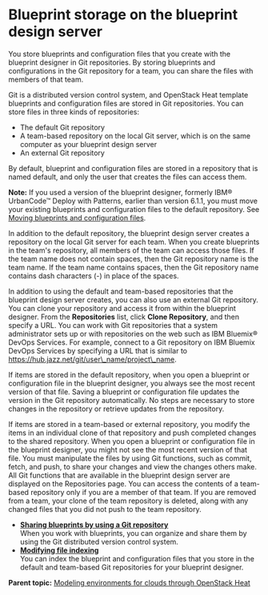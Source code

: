 # Blueprint storage on the blueprint design server

You store blueprints and configuration files that you create with the blueprint designer in Git repositories. By storing blueprints and configurations in the Git repository for a team, you can share the files with members of that team.

Git is a distributed version control system, and OpenStack Heat template blueprints and configuration files are stored in Git repositories. You can store files in three kinds of repositories:

-   The default Git repository
-   A team-based repository on the local Git server, which is on the same computer as your blueprint design server
-   An external Git repository

By default, blueprint and configuration files are stored in a repository that is named default, and only the user that creates the files can access them.

**Note:** If you used a version of the blueprint designer, formerly IBM® UrbanCode™ Deploy with Patterns, earlier than version 6.1.1, you must move your existing blueprints and configuration files to the default repository. See [Moving blueprints and configuration files](../../com.udeploy.install.doc/topics/migrate_ov.md).

In addition to the default repository, the blueprint design server creates a repository on the local Git server for each team. When you create blueprints in the team's repository, all members of the team can access those files. If the team name does not contain spaces, then the Git repository name is the team name. If the team name contains spaces, then the Git repository name contains dash characters \(-\) in place of the spaces.

In addition to using the default and team-based repositories that the blueprint design server creates, you can also use an external Git repository. You can clone your repository and access it from within the blueprint designer. From the **Repositories** list, click **Clone Repository**, and then specify a URL. You can work with Git repositories that a system administrator sets up or with repositories on the web such as IBM Bluemix® DevOps Services. For example, connect to a Git repository on IBM Bluemix DevOps Services by specifying a URL that is similar to https://hub.jazz.net/git/user\_name/project\_name.

If items are stored in the default repository, when you open a blueprint or configuration file in the blueprint designer, you always see the most recent version of that file. Saving a blueprint or configuration file updates the version in the Git repository automatically. No steps are necessary to store changes in the repository or retrieve updates from the repository.

If items are stored in a team-based or external repository, you modify the items in an individual clone of that repository and push completed changes to the shared repository. When you open a blueprint or configuration file in the blueprint designer, you might not see the most recent version of that file. You must manipulate the files by using Git functions, such as commit, fetch, and push, to share your changes and view the changes others make. All Git functions that are available in the blueprint design server are displayed on the Repositories page. You can access the contents of a team-based repository only if you are a member of that team. If you are removed from a team, your clone of the team repository is deleted, along with any changed files that you did not push to the team repository.

-   **[Sharing blueprints by using a Git repository](../../com.edt.doc/topics/blueprint_org.md)**  
When you work with blueprints, you can organize and share them by using the Git distributed version control system.
-   **[Modifying file indexing](../../com.edt.doc/topics/blueprint_index.md)**  
You can index the blueprint and configuration files that you store in the default and team-based Git repositories for your blueprint designer.

**Parent topic:** [Modeling environments for clouds through OpenStack Heat](../../com.edt.doc/topics/blueprint_edit_clouds.md)

